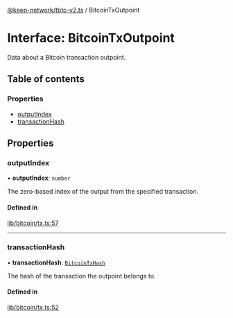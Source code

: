 [@keep-network/tbtc-v2.ts](../README.md) / BitcoinTxOutpoint

# Interface: BitcoinTxOutpoint

Data about a Bitcoin transaction outpoint.

## Table of contents

### Properties

- [outputIndex](BitcoinTxOutpoint.md#outputindex)
- [transactionHash](BitcoinTxOutpoint.md#transactionhash)

## Properties

### outputIndex

• **outputIndex**: `number`

The zero-based index of the output from the specified transaction.

#### Defined in

[lib/bitcoin/tx.ts:57](https://github.com/keep-network/tbtc-v2/blob/80605fcc/typescript/src/lib/bitcoin/tx.ts#L57)

___

### transactionHash

• **transactionHash**: [`BitcoinTxHash`](../classes/BitcoinTxHash.md)

The hash of the transaction the outpoint belongs to.

#### Defined in

[lib/bitcoin/tx.ts:52](https://github.com/keep-network/tbtc-v2/blob/80605fcc/typescript/src/lib/bitcoin/tx.ts#L52)
